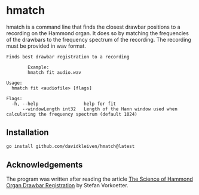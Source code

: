 # hmatch

hmatch is a command line that finds the closest drawbar positions to a recording on the Hammond organ.
It does so by matching the frequencies of the drawbars to the frequency spectrum of the recording. The recording must be provided in wav format.

```
Finds best drawbar registration to a recording

        Example:
        hmatch fit audio.wav

Usage:
  hmatch fit <audiofile> [flags]

Flags:
  -h, --help                 help for fit
      --windowLength int32   Length of the Hann window used when calculating the frequency spectrum (default 1024)
```

## Installation

```sh
go install github.com/davidkleiven/hmatch@latest
```

## Acknowledgements

The program was written after reading the article [The Science of Hammond Organ Drawbar Registration](http://www.stefanv.com/electronics/hammond_drawbar_science.html) by Stefan Vorkoetter.
